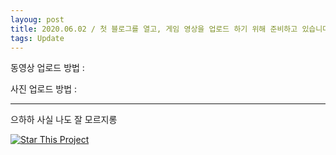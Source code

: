 ```yaml
---
layoug: post
title: 2020.06.02 / 첫 블로그를 열고, 게임 영상을 업로드 하기 위해 준비하고 있습니다.
tags: Update
---
```


동영상 업로드 방법 :

사진 업로드 방법 :

<!--more-->

---

으하하 사실 나도 잘 모르지롱

[![Star This Project](https://img.shields.io/github/stars/kitian616/jekyll-TeXt-theme.svg?label=Stars&style=social)](https://github.com/kitian616/jekyll-TeXt-theme/)
